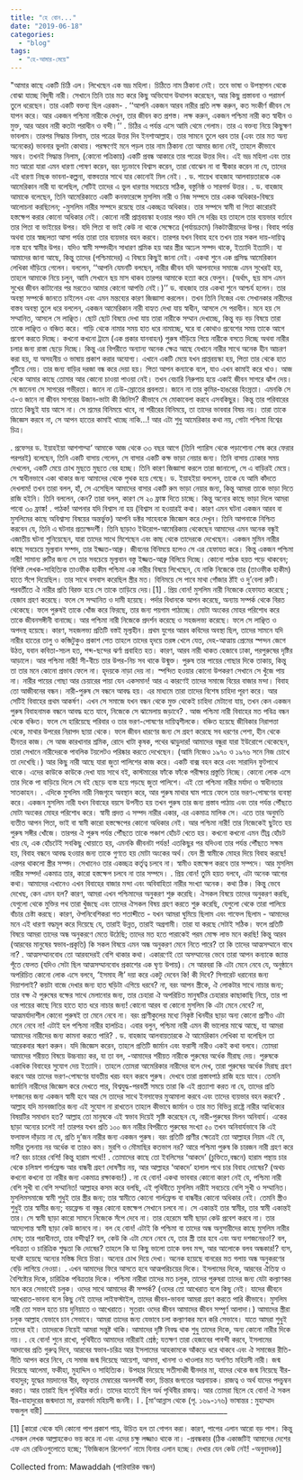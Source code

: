 ```yaml
---
title: "হে বোন..."
date: "2019-06-18"
categories: 
  - "blog"
tags: 
  - "হে-আমার-মেয়ে"
---
```


"আমার কাছে একটি চিঠি এল। লিখেছেন এক ভদ্র মহিলা। চিঠিতে নাম ঠিকানা নেই। তবে ভাষা ও উপস্থাপন থেকে বোঝা যাচ্ছে বিদুষী নারী। সেখানে তিনি তার মত করে কিছু অভিযোগ উত্থাপন করেছেন, আর কিছু প্রস্তাবনা ও পরামর্শ তুলে ধরেছেন। তার একটি বক্তব্য ছিল এরকম- . ‘‘আপনি একজন আরব নারীর প্রতি লক্ষ করুন, কত সংকীর্ণ জীবন সে যাপন করে। আর একজন পশ্চিমা নারীকে দেখুন, তার জীবন কত প্রশস্ত। লক্ষ করুন, একজন পশ্চিমা নারী কত স্বাধীন ও মুক্ত, আর আরব নারী কতটা পরাধীন ও বন্দী।’’ . চিঠির এ পর্যন্ত এসে আমি থেমে গেলাম। তার এ বক্তব্য নিয়ে কিছুক্ষণ ভাবলাম। তারপর সিদ্ধান্ত নিলাম, তার পত্রের উত্তর দিব ইনশাআল্লাহ। তার সামনে তুলে ধরব তার (এবং তার মত অন্য অনেকের) ভাবনার ভুলটা কোথায়। পরক্ষণেই মনে পড়ল তার নাম ঠিকানা তো আমার জানা নেই, তাহলে কীভাবে সম্ভব। তখনই সিদ্ধান্ত নিলাম, (কোনো পত্রিকায়) একটি প্রবন্ধ আকারে তার পত্রের উত্তর দিব। এই ভদ্র মহিলা এবং তার মত আরো যারা এমন ধারণা পোষণ করেন, বরং দৃঢ়ভাবে বিশ্বাস করেন, তারা বোঝেন না বা স্বীকার করেন না যে, তাদের এই ধারণা নিছক ভাবনা-কল্পনা, বাস্তবতার সাথে যার কোনোই মিল নেই। . ড. শায়েখ বাহজাহ আলবায়তারকে এক আমেরিকান নারী যা বলেছিল, সেটিই তাদের এ ভুল ধারণার সবচেয়ে সঠিক, বস্তুনিষ্ঠ ও সারগর্ভ উত্তর। . ড. বাহজাহ আমাকে বলেছেন, তিনি আমেরিকাতে একটি কনফারেন্সে মুসলিম নারী ও নিজ সম্পদে তার একক অধিকার-বিষয়ে আলোচনা করছিলেন; -মুসলিম নারীর সম্পদে রয়েছে তার একচ্ছত্র অধিকার। তার সম্পদে স্বামী বা পিতা কারোরই হস্তক্ষেপ করার কোনো অধিকার নেই। কোনো নারী প্রাপ্তবয়স্কা হওয়ার পরও যদি সে দরিদ্র হয় তাহলে তার ব্যয়ভার বর্তাবে তার পিতা বা ভাইয়ের উপর। যদি পিতা বা ভাই কেউ না থাকে সেক্ষেত্রে (পর্যায়ক্রমে) নিকটাত্মীয়দের উপর। বিবাহ পর্যন্ত অথবা তার স্বচ্ছলতা আসা পর্যন্ত তারা তার ব্যয়ভার বহন করবে। তারপর যখন বিবাহ হবে তখন তার সকল দায়-দায়িত্ব ন্যস্ত হবে স্বামীর উপর। যদিও স্বামী সম্পদহীন সাধারণ শ্রমিক হয় আর স্ত্রীর অঢেল সম্পদ থাকে, ইত্যাদি ইত্যাদি। যা আমাদের জানা আছে, কিন্তু তাদের (পশ্চিমাদের) এ বিষয়ে কিছুই জানা নেই। একথা শুনে এক প্রসিদ্ধ আমেরিকান লেখিকা দাঁড়িয়ে গেলেন। বললেন, ‘‘আপনি যেমনটি বলছেন, নারীর জীবন যদি আপনাদের সমাজে এমন সুখেরই হয়, তাহলে আমাকে নিয়ে চলুন, আমি সেখানে ছয় মাস থাকব তারপর আমাকে হত্যা করে ফেলুন। (অর্থাৎ, ছয় মাস এমন সুখের জীবন কাটানোর পর মরতেও আমার কোনো আপত্তি নেই।)’’ ড. বাহজাহ তার একথা শুনে আশ্চর্য হলেন। তার অবস্থা সম্পর্কে জানতে চাইলেন এবং এমন মন্তব্যের কারণ জিজ্ঞাসা করলেন। তখন তিনি নিজের এবং সেখানকার নারীদের বাস্তব অবস্থা তুলে ধরে বললেন, একজন আমেরিকান নারী বাহ্যত দেখা যায় স্বাধীন, আসলে সে পরাধীন। মনে হয় সে সম্মানিত, আসলে সে লাঞ্ছিত। ছোট ছোট বিষয়ে দেখা যায় তারা নারীকে সম্মান দেখাচ্ছে, কিন্তু বড় বড় বিষয়ে তারা তাকে লাঞ্ছিত ও বঞ্চিত করে। গাড়ি থেকে নামার সময় হাত ধরে নামাচ্ছে, ঘরে বা কোথাও প্রবেশের সময় তাকে আগে প্রবেশ করতে দিচ্ছে। কখনো কখনো ট্রামে (এক প্রকার যানবাহন) পুরুষ দাঁড়িয়ে গিয়ে নারীকে বসতে দিচ্ছে অথবা নারীর চলার জন্য রাস্তা ছেড়ে দিচ্ছে। কিন্তু এর বিপরীতে অন্যান্য অনেক ক্ষেত্র আছে যেখানে নারীর সাথে অনেক হীন আচরণ করা হয়, যা অসহনীয় ও ভাষায় প্রকাশ করার অযোগ্য। এখানে একটি মেয়ে যখন প্রাপ্তবয়স্কা হয়, পিতা তার থেকে হাত গুটিয়ে নেয়। তার জন্য বাড়ির দরজা বন্ধ করে দেয়া হয়। পিতা আপন কন্যাকে বলে, যাও এখন কামাই করে খাও। আজ থেকে আমার কাছে তোমার আর কোনো চাওয়া পাওয়া নেই। তখন বেচারি নিরুপায় হয়ে একাই জীবন সাগরে ঝাঁপ দেয়। সে জানেনা সে সাগরের গভীরতা। জানে না ঢেউ-স্রোতের প্রবলতা। জানে না তার কুমির-হাঙরের হিংস্রতা। এমনকি সে এ-ও জানে না জীবন সাগরের উজান-ভাটা কী জিনিস? কীভাবে সে মোকাবেলা করবে এসবকিছুর। কিন্তু তার পরিবারের তাতে কিছুই যায় আসে না। সে শ্রমের বিনিময়ে খাবে, না শরীরের বিনিময়ে, তা তাদের ভাববার বিষয় নয়। তারা তাকে জিজ্ঞেস করবে না, সে আপন হাতের কামাই খাচ্ছে নাকি...! আর এটা শুধু আমেরিকার কথা নয়, গোটা পশ্চিমা বিশ্বের চিত্র।

. প্রফেসর ড. ইয়াহইয়া আশশাম্মা‘ আমাকে আজ থেকে ৩৩ বছর আগে (তিনি প্যারিস থেকে পড়াশোনা শেষ করে ফেরার পরপরই) বলেছেন, তিনি একটি বাসায় গেলেন, সে বাসার একটি কক্ষ ভাড়া নেয়ার জন্য। তিনি বাসায় ঢোকার সময় দেখলেন, একটি মেয়ে চোখ মুছতে মুছতে বের হচ্ছে। তিনি কারণ জিজ্ঞাসা করলে তারা জানালো, সে এ বাড়িরই মেয়ে। সে স্বাধীনভাবে একা থাকার জন্য আমাদের থেকে পৃথক হয়ে গেছে। ড. ইয়াহইয়া বললেন, তাকে যে আমি কাঁদতে দেখলাম! তখন তারা বলল, হাঁ, সে এসেছিল আমাদের বাসার একটি রুম ভাড়া নেয়ার জন্য, কিন্তু আমরা তাকে ভাড়া দিতে রাজি হইনি। তিনি বললেন, কেন? তারা বলল, কারণ সে ২০ ফ্রাঙ্ক দিতে চাচ্ছে। কিন্তু অন্যের কাছে ভাড়া দিলে আমরা পাবো ৩০ ফ্রাঙ্ক! . পাঠক! আপনার যদি বিশ্বাস না হয় (বিশ্বাস না হওয়ারই কথা। কারণ এমন ঘটনা একজন আরব বা মুসলিমের কাছে অবিশ্বাস্য বিষয়ের অন্তর্ভুক্ত) আপনি ডক্টর সাহেবকে জিজ্ঞেস করে দেখুন। তিনি আপনাকে নিশ্চিত করবেন যে, তিনি এ ঘটনার প্রত্যক্ষদর্শী। তিনি ছাড়াও ইউরোপ-আমেরিকায় থেকেছেন আমাদের এমন অনেক বন্ধুই এজাতীয় ঘটনা শুনিয়েছেন, যারা তাদের সাথে মিশেছেন এবং কাছ থেকে তাদেরকে দেখেছেন। একজন মুমিন নারীর কাছে সবচেয়ে মূল্যবান সম্পদ, তার ইজ্জত-আব্রু। জীবনের বিনিময়ে হলেও সে এর হেফাযত করে। কিন্তু একজন পশ্চিমা নারী! সামান্য রুটির জন্য সে তার সবচেয়ে মূল্যবান বস্তু ইজ্জত-আব্রু বিলিয়ে দিচ্ছে। কোনো পাঠক হয়ত পড়ে থাকবেন; বিশিষ্ট লেখক-সাহিত্যিক তাওফীক হাকীম পশ্চিমা এক নারীর বিষয়ে লিখেছেন, যে নাকি নিজেকে তার (তাওফীক হাকীম) হাতে সঁপে দিয়েছিল। তার সাথে বসবাস করেছিল স্ত্রীর মত। বিনিময়ে সে পাবে মাথা গোঁজার ঠাঁই ও দু’বেলা রুটি। পরবর্তীতে ঐ নারীর প্রতি বিরক্ত হয়ে সে তাকে তাড়িয়ে দেয়।\[1\] . প্রিয় বোন! মুসলিম নারী নিজেকে হেফাযত করেছে ; হেজাব গ্রহণ করেছে। ফলে সে সম্মানিত ও দামী হয়েছে। পর্দার বিধানকে আপন করেছে, অন্যায় সম্পর্ক থেকে বিরত থেকেছে। ফলে পুরুষই তাকে খোঁজ করে ফিরছে, তার জন্য পয়গাম পাঠাচ্ছে। মোটা অংকের মোহর পরিশোধ করে তাকে জীবনসঙ্গীনী বানাচ্ছে। আর পশ্চিমা নারী নিজেকে প্রদর্শন করেছে ও সহজলভ্য করেছে। ফলে সে লাঞ্ছিত ও অপদস্থ হয়েছে। কারণ, সহজলভ্য প্রতিটি বস্তই মূল্যহীন। প্রথম যুগের আরব কবিদের অবস্থা ছিল, তাদের সামনে যদি নারীর হাতের তালু ও কব্জিটুকুও প্রকাশ পেত তাহলে তাদের হৃদয়ে তরঙ্গ খেলে যেত, দেহ-আত্মায় প্রেমের স্পন্দন জেগে উঠত, যবান কবিতা-সচল হত, শব্দ-ছন্দের ঝর্ণা প্রবাহিত হত। কারণ, আরব নারী থাকত হেজাবে ঢাকা, পরপুরুষের দৃষ্টির আড়ালে। আর পশ্চিমা নারী! সী-বীচে তার উপর-নিচ সব থাকে উন্মুক্ত। পুরুষ তার পায়ের গোছার দিকে তাকায়, কিন্তু তা তার মনে কোনো প্রভাব ফেলে না। হৃদয়কে নাড়া দেয় না। স্পন্দিত হওয়ার কোনো উপকরণ সেখানে সে খুঁজে পায় না। নারীর পায়ের গোছা আর চেয়ারের পায়া যেন একসমান! আর এ কারণেই তাদের সমাজে বিয়ের বাজার মন্দা। বিবাহ তো আজীবনের বন্ধন। নারী-পুরুষ সে বন্ধনে আবদ্ধ হয়। এর মাধ্যমে তারা তাদের বিশেষ চাহিদা পূরণ করে। আর সেটিই বিবাহের প্রথম আকর্ষণ। এখন সে সমাজে যখন বন্ধন থেকে মুক্ত থেকেই চাহিদা মেটানো যায়, তখন কেন একজন পুরুষ বিবাহনামক বন্ধনে আবদ্ধ হতে যাবে, নিজেকে সে ঝামেলায় জড়াবে? . আজ পশ্চিমা নারী বিবাহের মত পবিত্র বন্ধন থেকে বঞ্চিত। ফলে সে হারিয়েছে পরিবার ও তার ভরণ-পোষণের দায়িত্বশীলকে। বঞ্চিত হয়েছে জীবিকার নিরাপত্তা থেকে, মাথার উপরের নিরাপদ ছায়া থেকে। ফলে জীবন ধারণের জন্য সে গ্রহণ করেছে সব ধরণের পেশা, হীন থেকে হীনতর কাজ। সে আজ কারখানার শ্রমিক, রোদে খাটা কৃষক, পথের ঝাড়ুদার! আমাদের বন্ধুরা যারা ইউরোপে থেকেছেন, তারা সেখানে নারীদেরকে পাবলিক টয়লেটও পরিষ্কার করতে দেখেছেন। (আমি নিজেও ১৯৭০ ও ১৯৭৬ সনে নিজ চোখে তা দেখেছি।) আর কিছু নারী আছে যারা জুতা পালিশের কাজ করে। একটি বাক্স বহন করে এবং সারাদিন ফুটপাথে থাকে। এদের কাউকে কাউকে দেখা যায় সাথে বই, কাস্টমারের ফাঁকে ফাঁকে পরীক্ষার প্রস্তুতি নিচ্ছে। কোনো লোক এসে তার দিকে পা বাড়িয়ে দিলে সে বই ছেড়ে ব্যস্ত হয়ে পড়ছে জুতা পালিশে। এই তো পশ্চিমা নারীর মর্যাদা ও স্বাধীনতার সাতকাহন। . এদিকে মুসলিম নারী নিজগৃহে অবস্থান করে, আর পুরুষ মাথার ঘাম পায়ে ফেলে তার ভরণ-পোষণের ব্যবস্থা করে। একজন মুসলিম নারী যখন বিবাহের বয়সে উপনীত হয় তখন পুরুষ তার জন্য প্রস্তাব পাঠায় এবং তার পর্যন্ত পৌঁছতে মোটা অংকের মোহর পরিশোধ করে। স্বামী প্রদত্ত এ সম্পদ নারীর একার, এর একমাত্র মালিক সে। এতে তার অনুমতি ব্যতীত আপন পিতা, ভাই বা স্বামী কারো হস্তক্ষেপের কোনো অধিকার নেই। আর পশ্চিমা নারী! তার নিজেকেই ছুটতে হয় পুরুষ সঙ্গীর খোঁজে। তারপর ঐ পুরুষ পর্যন্ত পৌঁছতে তাকে পঞ্চাশ হোঁচট খেতে হয়। কখনো কখনো এমন তীব্র হোঁচট খায় যে, এক হোঁচটেই সবকিছু খোয়াতে হয়, এমনকি জীবনটা পর্যন্ত! এতকিছুর পর যদিওবা তার পর্যন্ত পৌঁছতে সক্ষম হয়, বিবাহ বন্ধনে আবদ্ধ হওয়ার জন্য তাকে গুণতে হয় মোটা অংকের অর্থ। যেন স্ত্রী স্বামীকে মোহর দিয়ে বিবাহ করছে! এরপর থাকলো স্ত্রীর সম্পদ। সেখানেও তার একচ্ছত্র কর্তৃত্ব চলবে না। স্বামীও হস্তক্ষেপ করবে তার সম্পদে। আর মুসলিম নারীর সম্পদ! একমাত্র তার, কারো হস্তক্ষেপ চলবে না তার সম্পদে। . প্রিয় বোন! তুমি হয়ত বলবে, এটা অনেক আগের কথা। আমাদের এখানেও এখন বিবাহের বাজার মন্দা এবং অবিবাহিতা নারীর সংখ্যা অনেক। কথা ঠিক। কিন্তু ভেবে দেখেছ, কেন এমন হল? কারণ, আমরা এখন পশ্চিমাদের অনুকরণ শুরু করেছি। ঐসকল বিষয়ে তাদের অনুকরণ করছি, যেগুলো থেকে মুক্তির পথ তারা খুঁজছে এবং তাদের ঐসকল বিষয় গ্রহণ করতে শুরু করেছি, যেগুলো থেকে তারা পালিয়ে বাঁচার চেষ্টা করছে। কারণ, ঔপনিবেশিকরা গত শতাব্দীতে - যখন আমরা ঘুমিয়ে ছিলাম এবং গাফেল ছিলাম - আমাদের মনে এই ধারণা বদ্ধমূল করে দিয়েছে যে, তারাই উন্নত, তারাই অগ্রগামী। তারা যা করছে সেটাই সঠিক। ফলে প্রতিটি বিষয়ে আমরা তাদের অন্ধ অনুকরণে মেতে উঠেছি; তাদের মত হতে পারাকেই পরম মোক্ষ লাভ মনে করছি! কিন্তু আরব (আরবের মানুষের স্বভাব-প্রকৃতি) কি সকল বিষয়ে এমন অন্ধ অনুকরণ মেনে নিতে পারে? তা কি তাদের আত্মসম্মানে বাধে না? . আত্মসম্মানবোধ তো আরবদেরই বেশি থাকার কথা। একারণেই তো অসম্মানের ভেবে তারা আপন কন্যাকে জ্যান্ত পূঁতে ফেলত (যদিও সেটা ছিল আত্মসম্মানবোধ প্রকাশের এক ঘৃণ্য উপায়)। সে আরবরা কি এটা মেনে নেবে যে, অনুষ্ঠানে অপরিচিত কোনো লোক এসে বলবে, ‘ইসমাহ লী’ দয়া করে একটু দেবেন কি! কী দিবে? সিগারেট ধরানোর জন্য দিয়াশলাই? কয়টা বাজে দেখার জন্য হাত ঘড়িটা এগিয়ে ধরবে? না, বরং আপন স্ত্রীকে, ঐ লোকটার সাথে নাচার জন্য; তার বক্ষ ঐ পুরুষের বক্ষের সাথে মেলানোর জন্য, তার চেহারা ঐ অপরিচিত মানুষটির চেহারার কাছাকাছি নিয়ে, তার পা ওর পায়ের কাছে নিয়ে হাতে হাত ধরে নাচার জন্য! কোনো আরব বা কোনো মুসলিম কি এটা মেনে নেবে? না, আত্মমর্যাদাশীল কোনো পুরুষই তা মেনে নেবে না। বরং প্রাণীকুলের মধ্যে নিকৃষ্ট খিনযীর ছাড়া অন্য কোনো প্রাণীও এটা মেনে নেবে না! এটাই হল পশ্চিমা নারীর হালচিত্র। এবার বলুন, পশ্চিমা নারী এমন কী ভালোর মাঝে আছে, যা আমরা আমাদের নারীদের জন্য কামনা করতে পারি? . ড. বাহজাহ আলবায়তারকে ঐ আমেরিকান লেখিকা যা বলেছিল তা আরেকবার স্মরণ করুন। যদি জিজ্ঞেস করেন, তাহলে প্রতিটি জার্মান এবং ফরাসী নারীও একই কথা বলবে। তোমরা আমাদের শরীয়ত বিষয়ে উচ্চবাচ্য কর, যা তা বল, -আমাদের শরীয়ত নারীকে পুরুষের অর্ধেক মীরাছ দেয়। পুরুষকে একাধিক বিবাহের সুযোগ দেয় ইত্যাদি। তাহলে তোমরা আমেরিকার নারীদের বলে দেখ, তারা পুরুষের অর্ধেক মিরাছ গ্রহণ করবে আর তাদের ভরণ-পোষণের যাবতীয় খরচ বহন করবে পুরুষ। দেখবে তারা প্রস্তাবপাঠ রাজি হয়ে যাবে। তেমনি জার্মানি নারীদের জিজ্ঞেস করে দেখতে পার, বিশ্বযুদ্ধ-পরবর্তী সময়ে তারা কি এই প্রত্যাশা করত না যে, তাদের প্রতি দশজনের জন্য একজন স্বামী হবে আর সে তাদের সাথে ইনসাফের মুআমালা করবে এবং তাদের ব্যয়ভার বহন করবে? . আল্লাহ যদি মানবজাতির জন্য এই সুযোগ না রাখতেন তাহলে কীভাবে জার্মান ও তার মত বিভিন্ন রাষ্ট্রে নারীর আধিক্যের বিষয়টির সমাধান হত? আল্লাহ তো মানুষকে এই স্বভাব দিয়েই সৃষ্টি করেছেন যে, নারী-পুরুষের মিলন অনিবার্য। একের ছাড়া অন্যের চলেই না! তারপর যখন প্রতি ১০০ জন নারীর বিপরীতে পুরুষের সংখ্যা ৫০ তখন অনিবার্যভাবে কি এই ফলাফল দাঁড়ায় না যে, প্রতি দু’জন নারীর জন্য একজন পুরুষ। বরং প্রতিটি প্রাণীর ক্ষেত্রেই তো আল্লাহর নিয়ম এই যে, মাদীর তুলনায় নর অর্ধেক বা তারও কম। মুরগি ও মৌমাছির কতভাগ নর? আরে পশ্চিমা পুরুষ কি চারজন নারী গ্রহণ করে না? বরং চারের বেশি! কিন্তু হারাম পথে!! . তোমাদের কাছে তো ইবলিসের ‘আকদে’ (চুক্তিতে,বন্ধনে) হারাম পন্থায় চার থেকে চলিস্নশ গার্লফ্রেন্ড আর বান্ধবী গ্রহণ দোষণীয় নয়, আর আল্লাহর ‘আকদে’ হালাল পথে চার বিবাহ দোষের? (অথচ কখনো কখনো তা নারীর জন্য একমাত্র রক্ষাকবচ!) . না হে বোন! একথা ভাববার কোনো কারণ নেই যে, পশ্চিমা নারী বেশি সুখী বা বেশি সম্মানিত! আল্লাহর কসম করে বলছি, এই পৃথিবীতে মুসলিম নারীই সবচেয়ে বেশি সুখী ও সম্মানিত। মুসলিমসমাজে স্বামী শুধুই তার স্ত্রীর জন্য; তার স্বামীতে কোনো গার্লফ্রেন্ড বা বান্ধবীর কোনো অধিকার নেই। তেমনি স্ত্রীও শুধুই তার স্বামীর জন্য; বয়ফ্রেন্ড বা বন্ধুর কোনো হস্তক্ষেপ সেখানে চলবে না। সে একান্তই তার স্বামীর, তার স্বামী একান্তই তার। সে স্বামী ছাড়া কারো সামনে নিজেকে সঁপে দেবে না। তার হেরেমে স্বামী ছাড়া কেউ প্রবেশ করবে না। তার আদ্যেপান্ত স্বামী ছাড়া কেউ জানবে না। বল হে বোন! এটাই কি পশ্চিমা বা তাদের অন্ধ অনুসারীদের কাছে মুসলিম নারীর দোষ; তার পরাধীনতা, তার বন্দীত্ব!? বল, কেউ কি এটা মেনে নেবে যে, তার স্ত্রী তার হবে এবং অন্য দশজনেরও!? বল, পবিত্রতা ও চারিত্রিক শুদ্ধতা কি দোষের? তাহলে কি যা কিছু ভালো তাকে বলব মন্দ, আর আলোকে বলব অন্ধকার!? ব্যস, যথেষ্ট হয়েছে অন্যের মস্তিষ্ক দিয়ে চিন্তা। অন্যের চোখ দিয়ে দেখা। অনেক হয়েছে বানরের মত গলায় অন্ধ অনুকরণের বেড়ি লাগিয়ে নেওয়া। . এখন আমাদের ফিরে আসতে হবে আত্মপরিচয়ের দিকে। ইসলামের দিকে, আরবের ঐতিহ্য ও বৈশিষ্ট্যের দিকে, চারিত্রিক পবিত্রতার দিকে। পশ্চিমা নারীরা তাদের মত চলুক, তাদের পুরুষরা তাদের জন্য যেটা কল্যাণকর মনে করে সেভাবেই চলুক। ওদের সাথে আমাদের কী সম্পর্ক? (ওদের তো আখেরাত বলে কিছু নেই। যাদের জীবনে আখেরাত-ভাবনা বলে কিছু নেই তাদের লাইফস্টাইল, তাদের জীবন-ভাবনা আমরা গ্রহণ করতে পারি কীভাবে। মুসলিম নারী তো সফল হতে চায় দুনিয়াতে ও আখেরাতে। সুতরাং ওদের জীবন আমাদের জীবন সম্পূর্ণ আলাদা।) আমাদের স্ত্রীরা চলুক আল্লাহ যেভাবে চান সেভাবে। আমরা তাদের জন্য যেভাবে চলা কল্যাণকর মনে করি সেভাবে। যাতে আমরা শুধুই তাদের হই। তাদেরকে নিয়েই আমরা সন্তুষ্ট থাকি। আমাদের দৃষ্টি নিবদ্ধ থাক শুধু তাদের দিকে, অন্য কোনো নারীর দিকে নয়। . হে বোন! শুনে রাখো, পৃথিবীতে আমাদের নারীরাই শ্রেষ্ঠ; যতক্ষণ তারা হেজাবের পাবন্দী করবে, ইসলামের আদাবের প্রতি গুরুত্ব দিবে, আরবের স্বভাব-চরিত্র আর ইসলামের আহকামকে আঁকড়ে ধরে থাকবে এবং ঐ সমাজের রীতি-নীতি আপন করে নিবে, যে সমাজ জন্ম দিয়েছে আয়েশা, আসমা, খানসা ও খাওলার মত অগণিত মহিয়সী নারী। জন্ম দিয়েছে আলেমা, ফকীহা, মুহাদ্দিস ও সাহিত্যিক। উপহার দিয়েছে সতীসাধ্বী দ্বীনদার মা, যাদের থেকে জন্ম নিয়েছে বীর-বাহাদুর; যুদ্ধের ময়দানের বীর, বক্তৃতার মেম্বারের অনলবর্ষী বক্তা, চিন্তার জগতের অগ্রনায়ক। রাজত্ব ও অর্থ যাদের পদচুম্বন করত। আর তারাই ছিল পৃথিবীর কর্তা। তাদের হাতেই ছিল অর্ধ পৃথিবীর রাজত্ব। আর তোমরা ছিলে হে বোন! ঐ সকল বীর-বাহাদুরের জন্মদাতা মা, রত্মগর্ভা মহিয়সী জননী। l . \[মা‘আন্নাস থেকে (পৃ. ১৬৯-১৭৬) ভাষান্তর : মুহাম্মাদ ফজলুল বারী\] \_\_\_\_\_\_\_\_\_\_\_\_\_\_\_\_\_\_\_\_\_\_\_\_\_\_\_\_\_\_\_\_\_\_\_\_\_\_\_\_\_\_\_\_\_\_\_\_\_\_\_

\[1\] \[কারো থেকে যদি কোনো পাপ প্রকাশ পায়, উচিত হল তা গোপন করা। কারণ, পাপের এলান আরো বড় পাপ। কিন্তু এসকল লেখক আল্লাহকেও ভয় করে না এবং এদের চক্ষু লজ্জাও থাকে না। -প্রবন্ধকার (ঠিক একাজটিই আমাদের দেশের এফ এম রেডিওগুলোতে হচ্ছে; ‘ফিজিক্যল রিলেশন’ নামে যিনার এলান হচ্ছে। দেখার যেন কেউ নেই! -অনুবাদক)\]

Collected from: Mawaddah (পারিবারিক বন্ধন)

